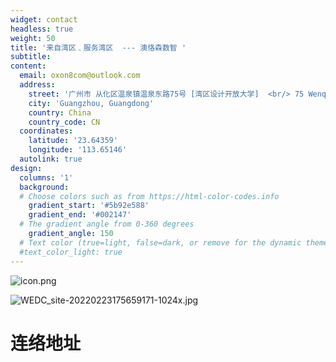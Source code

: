 ```yaml
---
widget: contact
headless: true
weight: 50
title: '来自湾区﹑服务湾区  --- 澳恪森数智 '
subtitle: 
content:
  email: oxon8com@outlook.com
  address:
    street: '广州市 从化区温泉镇温泉东路75号 [湾区设计开放大学]  <br/> 75 Wenquan East Rd, Conghua'
    city: 'Guangzhou, Guangdong'
    country: China
    country_code: CN
  coordinates:
    latitude: '23.64359'
    longitude: '113.65146'
  autolink: true
design:
  columns: '1'
  background:
  # Choose colors such as from https://html-color-codes.info
    gradient_start: '#5b92e588'
    gradient_end: '#002147'
  # The gradient angle from 0-360 degrees
    gradient_angle: 150
  # Text color (true=light, false=dark, or remove for the dynamic theme color).
  #text_color_light: true
---
```

![icon.png](icon.png)

![WEDC_site-20220223175659171-1024x.jpg](WEDC_site-20220223175659171-1024x.jpg)


<a name="contact"></a>

# 连络地址
